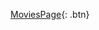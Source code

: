 <style>
.btn {
  background-color: #007BFF;
  color: #fff;
  padding: 8px 16px;
  border-radius: 4px;
  text-decoration: none;
}

.btn:hover {
  background-color: #0056b3;
}
</style>

[MoviesPage](https://github.com/wcossior/10.MoviePage/blob/master/index.html){: .btn}
